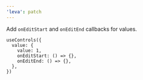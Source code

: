 ```yaml
---
'leva': patch
---
```


Add `onEditStart` and `onEditEnd` callbacks for values.

```tsx
useControls({
  value: {
    value: 1,
    onEditStart: () => {},
    onEditEnd: () => {},
  },
})
```
